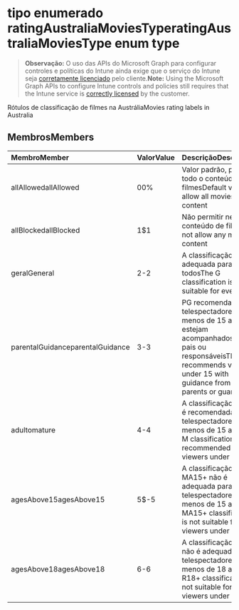 # <a name="ratingaustraliamoviestype-enum-type"></a><span data-ttu-id="be0b0-101">tipo enumerado ratingAustraliaMoviesType</span><span class="sxs-lookup"><span data-stu-id="be0b0-101">ratingAustraliaMoviesType enum type</span></span>

> <span data-ttu-id="be0b0-102">**Observação:** O uso das APIs do Microsoft Graph para configurar controles e políticas do Intune ainda exige que o serviço do Intune seja [corretamente licenciado](https://go.microsoft.com/fwlink/?linkid=839381) pelo cliente.</span><span class="sxs-lookup"><span data-stu-id="be0b0-102">**Note:** Using the Microsoft Graph APIs to configure Intune controls and policies still requires that the Intune service is [correctly licensed](https://go.microsoft.com/fwlink/?linkid=839381) by the customer.</span></span>

<span data-ttu-id="be0b0-103">Rótulos de classificação de filmes na Austrália</span><span class="sxs-lookup"><span data-stu-id="be0b0-103">Movies rating labels in Australia</span></span>
## <a name="members"></a><span data-ttu-id="be0b0-104">Membros</span><span class="sxs-lookup"><span data-stu-id="be0b0-104">Members</span></span>
|<span data-ttu-id="be0b0-105">Membro</span><span class="sxs-lookup"><span data-stu-id="be0b0-105">Member</span></span>|<span data-ttu-id="be0b0-106">Valor</span><span class="sxs-lookup"><span data-stu-id="be0b0-106">Value</span></span>|<span data-ttu-id="be0b0-107">Descrição</span><span class="sxs-lookup"><span data-stu-id="be0b0-107">Description</span></span>|
|:---|:---|:---|
|<span data-ttu-id="be0b0-108">allAllowed</span><span class="sxs-lookup"><span data-stu-id="be0b0-108">allAllowed</span></span>|<span data-ttu-id="be0b0-109">0</span><span class="sxs-lookup"><span data-stu-id="be0b0-109">0%</span></span>|<span data-ttu-id="be0b0-110">Valor padrão, permitir todo o conteúdo de filmes</span><span class="sxs-lookup"><span data-stu-id="be0b0-110">Default value, allow all movies content</span></span>|
|<span data-ttu-id="be0b0-111">allBlocked</span><span class="sxs-lookup"><span data-stu-id="be0b0-111">allBlocked</span></span>|<span data-ttu-id="be0b0-112">1</span><span class="sxs-lookup"><span data-stu-id="be0b0-112">$1</span></span>|<span data-ttu-id="be0b0-113">Não permitir nenhum conteúdo de filme</span><span class="sxs-lookup"><span data-stu-id="be0b0-113">Do not allow any movies content</span></span>|
|<span data-ttu-id="be0b0-114">geral</span><span class="sxs-lookup"><span data-stu-id="be0b0-114">General</span></span>|<span data-ttu-id="be0b0-115">2</span><span class="sxs-lookup"><span data-stu-id="be0b0-115">-2</span></span>|<span data-ttu-id="be0b0-116">A classificação G é adequada para todos</span><span class="sxs-lookup"><span data-stu-id="be0b0-116">The G classification is suitable for everyone</span></span>|
|<span data-ttu-id="be0b0-117">parentalGuidance</span><span class="sxs-lookup"><span data-stu-id="be0b0-117">parentalGuidance</span></span>|<span data-ttu-id="be0b0-118">3</span><span class="sxs-lookup"><span data-stu-id="be0b0-118">-3</span></span>|<span data-ttu-id="be0b0-119">PG recomenda que telespectadores com menos de 15 anos estejam acompanhados pelos pais ou responsáveis</span><span class="sxs-lookup"><span data-stu-id="be0b0-119">The PG recommends viewers under 15 with guidance from parents or guardians</span></span>|
|<span data-ttu-id="be0b0-120">adulto</span><span class="sxs-lookup"><span data-stu-id="be0b0-120">mature</span></span>|<span data-ttu-id="be0b0-121">4</span><span class="sxs-lookup"><span data-stu-id="be0b0-121">-4</span></span>|<span data-ttu-id="be0b0-122">A classificação M não é recomendada para telespectadores com menos de 15 anos</span><span class="sxs-lookup"><span data-stu-id="be0b0-122">The M classification is not recommended for viewers under 15</span></span>|
|<span data-ttu-id="be0b0-123">agesAbove15</span><span class="sxs-lookup"><span data-stu-id="be0b0-123">agesAbove15</span></span>|<span data-ttu-id="be0b0-124">5</span><span class="sxs-lookup"><span data-stu-id="be0b0-124">$-5</span></span>|<span data-ttu-id="be0b0-125">A classificação MA15+ não é adequada para telespectadores com menos de 15 anos</span><span class="sxs-lookup"><span data-stu-id="be0b0-125">The MA15+ classification is not suitable for viewers under 15</span></span>|
|<span data-ttu-id="be0b0-126">agesAbove18</span><span class="sxs-lookup"><span data-stu-id="be0b0-126">agesAbove18</span></span>|<span data-ttu-id="be0b0-127">6</span><span class="sxs-lookup"><span data-stu-id="be0b0-127">-6</span></span>|<span data-ttu-id="be0b0-128">A classificação R18+ não é adequada para telespectadores com menos de 18 anos</span><span class="sxs-lookup"><span data-stu-id="be0b0-128">The R18+ classification is not suitable for viewers under 18</span></span>|



